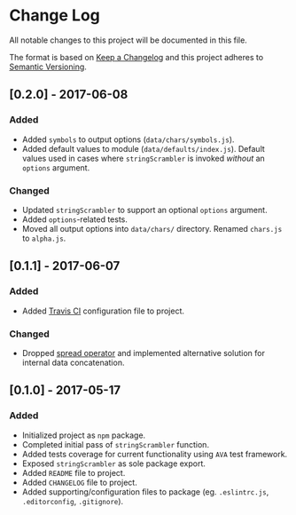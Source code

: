 # Change Log
All notable changes to this project will be documented in this file.

The format is based on [Keep a Changelog](http://keepachangelog.com/) and this project adheres to [Semantic Versioning](http://semver.org/).

## [0.2.0] - 2017-06-08
### Added
- Added `symbols` to output options (`data/chars/symbols.js`).
- Added default values to module (`data/defaults/index.js`). Default values used in cases where `stringScrambler` is invoked *without* an `options` argument.

### Changed
- Updated `stringScrambler` to support an optional `options` argument.
- Added `options`-related tests.
- Moved all output options into `data/chars/` directory. Renamed `chars.js` to `alpha.js`.

## [0.1.1] - 2017-06-07
### Added
- Added [Travis CI](https://travis-ci.org/) configuration file to project.

### Changed
- Dropped [spread operator](https://developer.mozilla.org/en/docs/Web/JavaScript/Reference/Operators/Spread_operator) and implemented alternative solution for internal data concatenation.

## [0.1.0] - 2017-05-17
### Added
- Initialized project as `npm` package.
- Completed initial pass of `stringScrambler` function.
- Added tests coverage for current functionality using `AVA` test framework. 
- Exposed `stringScrambler` as sole package export.
- Added `README` file to project.
- Added `CHANGELOG` file to project.
- Added supporting/configuration files to package (eg. `.eslintrc.js`, `.editorconfig`, `.gitignore`).
